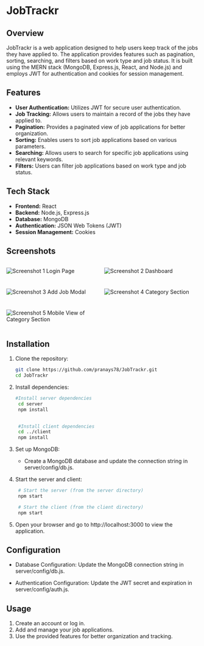 # JobTrackr

## Overview

JobTrackr is a web application designed to help users keep track of the jobs they have applied to. The application provides features such as pagination, sorting, searching, and filters based on work type and job status. It is built using the MERN stack (MongoDB, Express.js, React, and Node.js) and employs JWT for authentication and cookies for session management.

## Features

- **User Authentication:** Utilizes JWT for secure user authentication.
- **Job Tracking:** Allows users to maintain a record of the jobs they have applied to.
- **Pagination:** Provides a paginated view of job applications for better organization.
- **Sorting:** Enables users to sort job applications based on various parameters.
- **Searching:** Allows users to search for specific job applications using relevant keywords.
- **Filters:** Users can filter job applications based on work type and job status.

## Tech Stack

- **Frontend:** React
- **Backend:** Node.js, Express.js
- **Database:** MongoDB
- **Authentication:** JSON Web Tokens (JWT)
- **Session Management:** Cookies
  
## Screenshots

<div style="display: grid; grid-template-columns: repeat(2, 1fr); gap: 10px;">

![Screenshot 1](https://res.cloudinary.com/dewu8pifs/image/upload/v1705772699/Screenshot_35_tdlw9v.png)
Login Page

![Screenshot 2](https://res.cloudinary.com/dewu8pifs/image/upload/v1705772685/Screenshot_37_f6zziu.png)
Dashboard

![Screenshot 3](https://res.cloudinary.com/dewu8pifs/image/upload/v1705772684/Screenshot_38_ho2rid.png)
Add Job Modal

![Screenshot 4](https://res.cloudinary.com/dewu8pifs/image/upload/v1705772683/Screenshot_36_pdnee5.png)
Category Section

![Screenshot 5](https://res.cloudinary.com/dewu8pifs/image/upload/v1705772683/Screenshot_41_hv3gjz.png)
Mobile View of Category Section

</div>

## Installation

1. Clone the repository:

   ```bash
   git clone https://github.com/pranays78/JobTrackr.git
   cd JobTrackr
   
2. Install dependencies: 
   ```bash 
   #Install server dependencies
    cd server
    npm install

    
    #Install client dependencies
    cd ../client
    npm install
3. Set up MongoDB:

    - Create a MongoDB database and update the connection string in server/config/db.js.
4. Start the server and client:
   ```bash
    # Start the server (from the server directory)
    npm start

    # Start the client (from the client directory)
    npm start
5. Open your browser and go to http://localhost:3000 to view the application.
   

## Configuration

- Database Configuration: Update the MongoDB connection string in server/config/db.js.
  
- Authentication Configuration: Update the JWT secret and expiration in server/config/auth.js.

## Usage

  1. Create an account or log in.
  2. Add and manage your job applications.
  3. Use the provided features for better organization and tracking.

